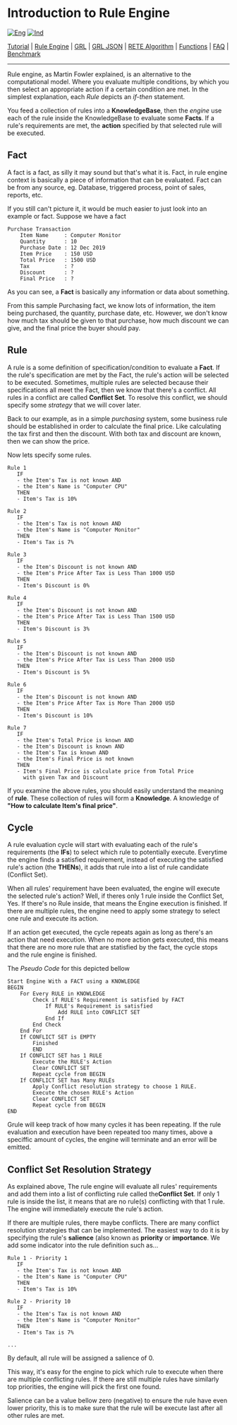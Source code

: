 # Introduction to Rule Engine

[![Eng](https://github.com/gosquared/flags/blob/master/flags/flags/flat/24/United-Kingdom.png?raw=true)](RuleEngine_en.md)
[![Ind](https://github.com/gosquared/flags/blob/master/flags/flags/flat/24/Indonesia.png?raw=true)](RuleEngine_id.md)

[Tutorial](Tutorial_id.md) | [Rule Engine](RuleEngine_id.md) | [GRL](GRL_id.md) | [GRL JSON](GRL_JSON_id.md) | [RETE Algorithm](RETE_id.md) | [Functions](Function_id.md) | [FAQ](FAQ_id.md) | [Benchmark](Benchmarking_id.md)

---

Rule engine, as Martin Fowler explained, is an alternative to the computational model.
Where you evaluate multiple conditions, by which you then select an appropriate action if a certain
condition are met. In the simplest explanation, each *Rule* depicts an *if-then* statement.

You feed a collection of rules into a **KnowledgeBase**, then the *engine* use each of the
rule inside the KnowledgeBase to evaluate some **Facts**. If a rule's requirements are met,
the **action** specified by that selected rule will be executed.

## Fact

A fact is a fact, as silly it may sound but that's what it is. Fact, in rule engine context
is basically a piece of information that can be evaluated. Fact can be from any source, eg.
Database, triggered process, point of sales, reports, etc.

If you still can't picture it, it would be much easier to just look
into an example or fact. Suppose we have a fact

```text
Purchase Transaction
    Item Name     : Computer Monitor
    Quantity      : 10
    Purchase Date : 12 Dec 2019
    Item Price    : 150 USD
    Total Price   : 1500 USD
    Tax           : ?
    Discount      : ?
    Final Price   : ?
```

As you can see, a **Fact** is basically any information or data about something.

From this sample Purchasing fact, we know lots of information, the item being purchased, the quantity,
purchase date, etc. However, we don't know how much tax should be given to that purchase,
how much discount we can give, and the final price the buyer should pay.

## Rule

A rule is a some definition of specification/condition to evaluate a **Fact**. If the
rule's specification are met by the Fact, the rule's action will be selected to be executed.
Sometimes, multiple rules are selected because their specifications all meet the Fact, then we know
that there's a conflict. All rules in a conflict are called **Conflict Set**. To resolve this
conflict, we should specify some *strategy* that we will cover later.  

Back to our example, as in a simple *purchasing* system, some business rule should be established in order to
calculate the final price. Like calculating the tax first and then the discount. With both tax and discount
are known, then we can show the price.

Now lets specify some rules.

```text
Rule 1
   IF
   - the Item's Tax is not known AND
   - the Item's Name is "Computer CPU"
   THEN
   - Item's Tax is 10%

Rule 2
   IF
   - the Item's Tax is not known AND
   - the Item's Name is "Computer Monitor"
   THEN
   - Item's Tax is 7%

Rule 3
   IF
   - the Item's Discount is not known AND
   - the Item's Price After Tax is Less Than 1000 USD
   THEN
   - Item's Discount is 0%

Rule 4
   IF
   - the Item's Discount is not known AND
   - the Item's Price After Tax is Less Than 1500 USD
   THEN
   - Item's Discount is 3%

Rule 5
   IF
   - the Item's Discount is not known AND
   - the Item's Price After Tax is Less Than 2000 USD
   THEN
   - Item's Discount is 5%

Rule 6
   IF
   - the Item's Discount is not known AND
   - the Item's Price After Tax is More Than 2000 USD
   THEN
   - Item's Discount is 10%

Rule 7
   IF
   - the Item's Total Price is known AND
   - the Item's Discount is known AND
   - the Item's Tax is known AND
   - the Item's Final Price is not known
   THEN
   - Item's Final Price is calculate price from Total Price
     with given Tax and Discount
```

If you examine the above rules, you should easily understand the meaning
of **rule**. These collection of rules will form a **Knowledge**. A knowledge of
**"How to calculate Item's final price"**.

## Cycle

A rule evaluation cycle will start with evaluating each of the rule's requirements (the **IFs**)
to select which rule to potentially execute. Everytime the engine finds a satisfied
requirement, instead of executing the satisfied rule's action (the **THENs**), it adds
that rule into a list of rule candidate (Conflict Set).

When all rules' requirement have been evaluated,
the engine will execute the selected rule's action? Well, if theres only 1 rule
inside the Conflict Set, Yes. If there's no Rule inside, that means the Engine execution
is finished. If there are multiple rules, the engine need to apply some strategy
to select one rule and execute its action.

If an action get executed, the cycle repeats again as long as there's an action that need execution.
When no more action gets executed, this means that there are no more rule that are statisfied
by the fact, the cycle stops and the rule engine is finished.

The *Pseudo Code* for this depicted bellow

```text
Start Engine With a FACT using a KNOWLEDGE
BEGIN
    For Every RULE in KNOWLEDGE
        Check if RULE's Requirement is satisfied by FACT
            If RULE's Requirement is satisfied
                Add RULE into CONFLICT SET
            End If
        End Check
    End For
    If CONFLICT SET is EMPTY
        Finished
        END
    If CONFLICT SET has 1 RULE
        Execute the RULE's Action
        Clear CONFLICT SET
        Repeat cycle from BEGIN
    If CONFLICT SET has Many RULEs
        Apply Conflict resolution strategy to choose 1 RULE.
        Execute the chosen RULE's Action
        Clear CONFLICT SET
        Repeat cycle from BEGIN
END
```

Grule will keep track of how many cycles it has been repeating. If the rule evaluation and execution have
been repeated too many times, above a speciffic amount of cycles, the engine will terminate
and an error will be emitted.

## Conflict Set Resolution Strategy

As explained above, The rule engine will evaluate all rules' requirements and add
them into a list of conflicting rule called the**Conflict Set**. If only 1 rule is
inside the list, it means that are no rule(s) conflicting with that 1 rule. The engine
will immediately execute the rule's action.

If there are multiple rules, there maybe conflicts. There are many conflict resolution strategies that
can be implemented. The easiest way to do it is by specifying the rule's **salience** (also known as
**priority** or **importance**. We add some indicator into the rule definition such as...

```text
Rule 1 - Priority 1
   IF
   - the Item's Tax is not known AND
   - the Item's Name is "Computer CPU"
   THEN
   - Item's Tax is 10%

Rule 2 - Priority 10
   IF
   - the Item's Tax is not known AND
   - the Item's Name is "Computer Monitor"
   THEN
   - Item's Tax is 7%

...
```

By default, all rule will be assigned a salience of 0.

This way, it's easy for the engine to pick which rule to execute when there are multiple
conflicting rules. If there are still multiple rules have similarly top priorities, the engine
will pick the first one found.

Salience can be a value bellow zero (negative) to ensure the rule have even lower priority, this is
to make sure that the rule will be execute last after all other rules are met.
